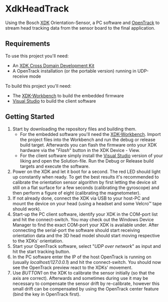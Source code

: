 # XdkHeadTrack
Using the Bosch [XDK](http://xdk.io) Orientation-Sensor, a PC software and [OpenTrack](https://github.com/opentrack/opentrack) to stream head tracking data from the sensor board to the final application.

## Requirements
To use this project you'll need:
* An [XDK Cross Domain Development Kit](https://xdk.bosch-connectivity.com/home)
* A OpenTrack installation (or the portable version) running in UDP-receive mode

To build this project you'll need:
* The [XDK-Workbench](https://xdk.bosch-connectivity.com/software-downloads) to build the embedded firmware
* [Visual Studio](https://www.visualstudio.com) to build the client software

## Getting Started
1. Start by downloading the repository files and building them.
	* For the embedded software you'll need the [XDK-Workbench](https://xdk.bosch-connectivity.com/software-downloads). Import the project files into the Workbench and run the debug or release build target. Afterwards you can flash the firmware onto your XDK hardware via the "_Flash_" button in the XDK Device - View.
	* For the client software simply install the [Visual Studio](https://www.visualstudio.com) version of your liking and open the Solution-file. Run the Debug or Release build targets and execute the software.
2. Power on the XDK and let it boot for a second. The red LED should light up constantly when ready. To get the best results it's recommended to calibrate the orientation sensor algorithm by first letting the device sit still on a flat surface for a few seconds (calibrating the gyroscope) and then perform a figure of eight (calibrating the magnetometer).
3. If not already done, connect the XDK via USB to your host-PC and mount the device on your head (using a headset and some Velcro&trade; tape should work).
4. Start-up the PC client software, identify your XDK in the COM-port list and hit the connect-switch. You may check out the Windows Device Manager to find the exact COM-port your XDK is available under. After connecting the serial-port the software should start receiving orientation data and the 3D head model should start moving respective to the XDKs' orientation.
5. Start your OpenTrack software, select "_UDP over network_" as input and hit the start tracking button.
6. In the PC software enter the IP of the host OpenTrack is running on (usually _localhost_/_127.0.0.1_) and hit the connect-switch. You should now see the OpenTrack preview react to the XDKs' movement.
7. Use _BUTTON1_ on the XDK to calibrate the sensor initially (so that the axis are correct). Afterwards and sometimes during use it may be necessary to compensate the sensor drift by re-calibrate, however this small drift can be compensated by using the OpenTrack center feature (bind the key in OpenTrack first).